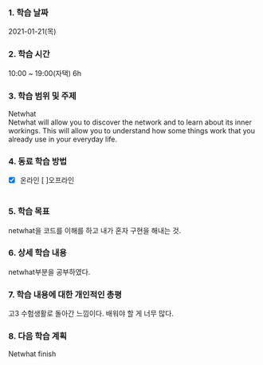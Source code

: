 ### 1. 학습 날짜 
2021-01-21(목)
​
### 2. 학습 시간
10:00 ~ 19:00(자택) 6h
​
### 3. 학습 범위 및 주제
Netwhat <br>
Netwhat will allow you to discover the network and to learn about its inner workings. This will allow you to understand how some things work that you already use in your everyday life.
​
### 4. 동료 학습 방법 
- [x] 온라인 [ ]오프라인 <br>
​
### 5. 학습 목표
netwhat을 코드를 이해를 하고 내가 혼자 구현을 해내는 것.
​
### 6. 상세 학습 내용
netwhat부분을 공부하였다.
​
### 7. 학습 내용에 대한 개인적인 총평
고3 수험생활로 돌아간 느낌이다. 배워야 할 게 너무 많다.
​
### 8. 다음 학습 계획
Netwhat finish